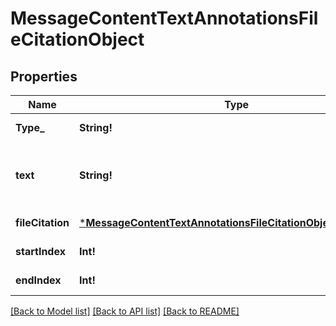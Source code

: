 # MessageContentTextAnnotationsFileCitationObject

## Properties
Name | Type | Description | Notes
------------ | ------------- | ------------- | -------------
**Type_** | **String!** | Always &#x60;file_citation&#x60;. | [default to null]
**text** | **String!** | The text in the message content that needs to be replaced. | [default to null]
**fileCitation** | [***MessageContentTextAnnotationsFileCitationObjectFileCitation**](MessageContentTextAnnotationsFileCitationObject_file_citation.md) |  | [default to null]
**startIndex** | **Int!** |  | [default to null]
**endIndex** | **Int!** |  | [default to null]

[[Back to Model list]](../README.md#documentation-for-models) [[Back to API list]](../README.md#documentation-for-api-endpoints) [[Back to README]](../README.md)


